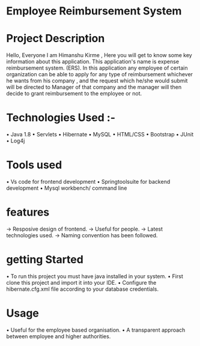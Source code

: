 # Employee Reimbursement System


# Project Description
Hello, Everyone I am Himanshu Kirme , 
Here you will get to know some key information about this application.
This application's name is expense reimbursement system. (ERS). 
In this application any employee of certain organization can be able to
apply for any type of reimbursement whichever he wants from his company , 
and the request which he/she would submit will be directed to Manager of that
company and the manager will then decide to grant reimbursement to the employee or not.
 
# Technologies Used :-
• Java 1.8
• Servlets
• Hibernate
• MySQL
• HTML/CSS
• Bootstrap
• JUnit
• Log4j

# Tools used
• Vs code for frontend development
• Springtoolsuite for backend development
• Mysql workbench/ command line

# features
-> Resposive design of frontend.
-> Useful for people.
-> Latest technologies used.
-> Naming convention has been followed.

# getting Started
• To run this project you must have java installed in your system.
• First clone this project and import it into your IDE.
•  Configure the hibernate.cfg.xml file according to your database credentials.

# Usage 
• Useful for the employee based organisation.
• A transparent approach  between employee and higher authorities.


